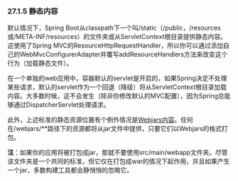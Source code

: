 ### 27.1.5 静态内容

默认情况下，Spring Boot从classpath下一个叫/static（/public，/resources或/META-INF/resources）的文件夹或从ServletContext根目录提供静态内容。这使用了Spring MVC的ResourceHttpRequestHandler，所以你可以通过添加自己的WebMvcConfigurerAdapter并覆写addResourceHandlers方法来改变这个行为（加载静态文件）。

在一个单独的web应用中，容器默认的servlet是开启的，如果Spring决定不处理某些请求，默认的servlet作为一个回退（降级）将从ServletContext根目录加载内容。大多数时候，这不会发生（除非你修改默认的MVC配置），因为Spring总能够通过DispatcherServlet处理请求。

此外，上述标准的静态资源位置有个例外情况是[Webjars内容](http://www.webjars.org/)。任何在/webjars/**路径下的资源都将从jar文件中提供，只要它们以Webjars的格式打包。

**注**：如果你的应用将被打包成jar，那就不要使用src/main/webapp文件夹。尽管该文件夹是一个共同的标准，但它仅在打包成war的情况下起作用，并且如果产生一个jar，多数构建工具都会静悄悄的忽略它。
